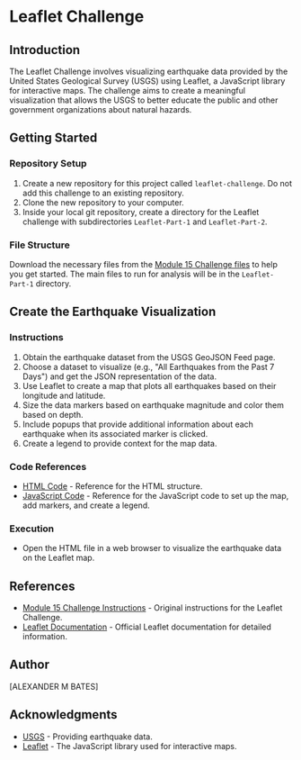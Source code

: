 # Leaflet Challenge

## Introduction

The Leaflet Challenge involves visualizing earthquake data provided by the United States Geological Survey (USGS) using Leaflet, a JavaScript library for interactive maps. The challenge aims to create a meaningful visualization that allows the USGS to better educate the public and other government organizations about natural hazards.

## Getting Started

### Repository Setup

1. Create a new repository for this project called `leaflet-challenge`. Do not add this challenge to an existing repository.
2. Clone the new repository to your computer.
3. Inside your local git repository, create a directory for the Leaflet challenge with subdirectories `Leaflet-Part-1` and `Leaflet-Part-2`.

### File Structure

Download the necessary files from the [Module 15 Challenge files](#) to help you get started. The main files to run for analysis will be in the `Leaflet-Part-1` directory.

## Create the Earthquake Visualization

### Instructions

1. Obtain the earthquake dataset from the USGS GeoJSON Feed page.
2. Choose a dataset to visualize (e.g., "All Earthquakes from the Past 7 Days") and get the JSON representation of the data.
3. Use Leaflet to create a map that plots all earthquakes based on their longitude and latitude.
4. Size the data markers based on earthquake magnitude and color them based on depth.
5. Include popups that provide additional information about each earthquake when its associated marker is clicked.
6. Create a legend to provide context for the map data.

### Code References

- [HTML Code](#) - Reference for the HTML structure.
- [JavaScript Code](#) - Reference for the JavaScript code to set up the map, add markers, and create a legend.

### Execution

- Open the HTML file in a web browser to visualize the earthquake data on the Leaflet map.

## References

- [Module 15 Challenge Instructions](#) - Original instructions for the Leaflet Challenge.
- [Leaflet Documentation](https://leafletjs.com/) - Official Leaflet documentation for detailed information.

## Author

[ALEXANDER M BATES]

## Acknowledgments

- [USGS](https://www.usgs.gov/) - Providing earthquake data.
- [Leaflet](https://leafletjs.com/) - The JavaScript library used for interactive maps.
